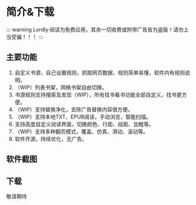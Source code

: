 # 简介&下载

::: warning
Lordly·阅读为免费应用，其余一切收费或附带广告皆为盗版！请勿上当受骗！！！
:::

## 主要功能

1. 自定义书源，自己设置规则，抓取网页数据，规则简单易懂，软件内有规则说明。
2. （WIP）列表书架，网格书架自由切换。
3. 书源规则支持搜索及发现（WIP），所有找书看书功能全部自定义，找书更方便。
4. （WIP）支持替换净化，去除广告替换内容很方便。
5. （WIP）支持本地TXT、EPUB阅读，手动浏览，智能扫描。
6. 支持高度自定义阅读界面，切换颜色、行距、段距、加粗等。
7. （WIP）支持多种翻页模式，覆盖、仿真、滑动、滚动等。
8. 软件开源，持续优化，无广告。

## 软件截图

<!--@include: @parts/screenshot.md-->

## 下载

敬请期待
